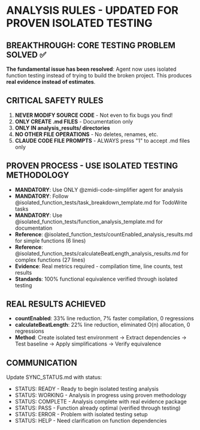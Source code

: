# ANALYSIS RULES - UPDATED FOR PROVEN ISOLATED TESTING

## BREAKTHROUGH: CORE TESTING PROBLEM SOLVED ✅
**The fundamental issue has been resolved**: Agent now uses isolated function testing instead of trying to build the broken project. This produces **real evidence instead of estimates**.

## CRITICAL SAFETY RULES
1. **NEVER MODIFY SOURCE CODE** - Not even to fix bugs you find!
2. **ONLY CREATE .md FILES** - Documentation only  
3. **ONLY IN analysis_results/ directories**
4. **NO OTHER FILE OPERATIONS** - No deletes, renames, etc.
5. **CLAUDE CODE FILE PROMPTS** - ALWAYS press "1" to accept .md files only

## PROVEN PROCESS - USE ISOLATED TESTING METHODOLOGY
- **MANDATORY**: Use ONLY @zmidi-code-simplifier agent for analysis
- **MANDATORY**: Follow @isolated_function_tests/task_breakdown_template.md for TodoWrite tasks
- **MANDATORY**: Use @isolated_function_tests/function_analysis_template.md for documentation
- **Reference**: @isolated_function_tests/countEnabled_analysis_results.md for simple functions (6 lines)
- **Reference**: @isolated_function_tests/calculateBeatLength_analysis_results.md for complex functions (27 lines)
- **Evidence**: Real metrics required - compilation time, line counts, test results
- **Standards**: 100% functional equivalence verified through isolated testing

## REAL RESULTS ACHIEVED
- **countEnabled**: 33% line reduction, 7% faster compilation, 0 regressions
- **calculateBeatLength**: 22% line reduction, eliminated O(n) allocation, 0 regressions
- **Method**: Create isolated test environment → Extract dependencies → Test baseline → Apply simplifications → Verify equivalence

## COMMUNICATION  
Update SYNC_STATUS.md with status:
- STATUS: READY - Ready to begin isolated testing analysis
- STATUS: WORKING - Analysis in progress using proven methodology
- STATUS: COMPLETE - Analysis complete with real evidence package
- STATUS: PASS - Function already optimal (verified through testing)
- STATUS: ERROR - Problem with isolated testing setup
- STATUS: HELP - Need clarification on function dependencies
